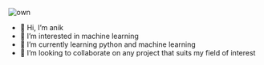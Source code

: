 

![own](https://github.com/user-attachments/assets/c3b44e43-0cab-4b89-8de9-f0cabff26a21)




- 👋 Hi, I’m anik
- 👀 I’m interested in machine learning
- 🌱 I’m currently learning python and machine learning
- 💞️ I’m looking to collaborate on any project that suits my field of interest

<!---
anikpaul00/anikpaul00 is a ✨ special ✨ repository because its `README.md` (this file) appears on your GitHub profile.
You can click the Preview link to take a look at your changes.
--->
